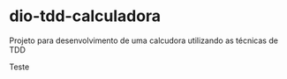 # dio-tdd-calculadora
Projeto para desenvolvimento de uma calcudora utilizando as técnicas de TDD


Teste